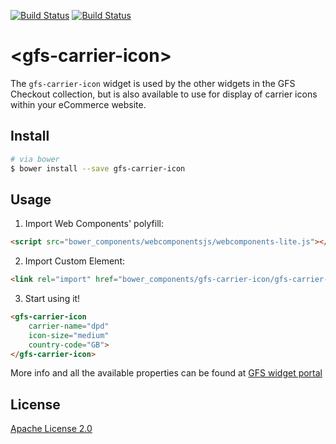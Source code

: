 [![Build Status](https://travis-ci.org/GlobalFreightSolutions/gfs-carrier-icon.svg?branch=develop)](https://travis-ci.org/GlobalFreightSolutions/gfs-carrier-icon) [![Build Status](https://saucelabs.com/buildstatus/globalfreightsolutions)](https://saucelabs.com/beta/builds/6ee9746285814786b86c5f8cfbe0c219)


# &lt;gfs-carrier-icon&gt;

The `gfs-carrier-icon` widget is used by the other widgets in the GFS Checkout collection, but is also available to use for display of carrier icons within your eCommerce website.

## Install

```bash
# via bower
$ bower install --save gfs-carrier-icon
```

## Usage

1. Import Web Components' polyfill:

```html
<script src="bower_components/webcomponentsjs/webcomponents-lite.js"></script>
```

2. Import Custom Element:

```html
<link rel="import" href="bower_components/gfs-carrier-icon/gfs-carrier-icon.html">
```

3. Start using it!

<!---
```
<custom-element-demo>
    <template>
        <script src="../webcomponentsjs/webcomponents-lite.js"></script>
        <link rel="import" href="gfs-carrier-icon.html">
        <next-code-block></next-code-block>
    </template>
</custom-element-demo>
```
-->

```html
<gfs-carrier-icon
    carrier-name="dpd"
    icon-size="medium"
    country-code="GB">
</gfs-carrier-icon>
```

More info and all the available properties can be found at [GFS widget portal](http://gfsdeveloperportal.azurewebsites.net/info/documentation/gfs-checkout/the-gfs-checkout-widgets/carrier-icon-widget/ "The GFS Carrier Icon Widget")


## License

[Apache License 2.0](https://www.apache.org/licenses/LICENSE-2.0.html)